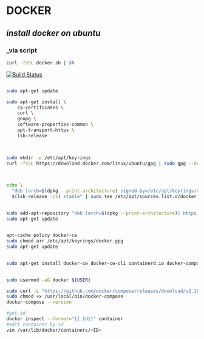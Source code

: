 # DOCKER
## _install docker on ubuntu_

### _via script
``` sh
curl -fsSL docker.sh | sh
```

[![Build Status](https://travis-ci.org/joemccann/dillinger.svg?branch=master)](https://nodesource.com/products/nsolid)

``` sh

sudo apt-get update

sudo apt-get install \
    ca-certificates \
    curl \
    gnupg \
    software-properties-common \
    apt-transport-https \
    lsb-release
    
```

``` sh

sudo mkdir -p /etc/apt/keyrings
curl -fsSL https://download.docker.com/linux/ubuntu/gpg | sudo gpg --dearmor -o /etc/apt/keyrings/docker.gpg
    
```

``` sh

echo \
  "deb [arch=$(dpkg --print-architecture) signed-by=/etc/apt/keyrings/docker.gpg] https://download.docker.com/linux/ubuntu \
  $(lsb_release -cs) stable" | sudo tee /etc/apt/sources.list.d/docker.list > /dev/null
    
```

``` sh
sudo add-apt-repository "deb [arch=$(dpkg --print-architecture)] https://download.docker.com/linux/ubuntu $(lsb_release -cs) stable"
sudo apt-get update
    
```

``` sh
apt-cache policy docker-ce
sudo chmod a+r /etc/apt/keyrings/docker.gpg
sudo apt-get update
    
```

``` sh
sudo apt-get install docker-ce docker-ce-cli containerd.io docker-compose-plugin
    
```

``` sh
sudo usermod -aG docker ${USER}
```

```sh
sudo curl -L "https://github.com/docker/compose/releases/download/v2.16.0/docker-compose-$(uname -s)-$(uname -m)" -o /usr/local/bin/docker-compose
sudo chmod +x /usr/local/bin/docker-compose
docker-compose --version
```

```sh
#get id
docker inspect --format="{{.Id}}" container
#edit container by id
vim /var/lib/docker/containers/<ID>
```
